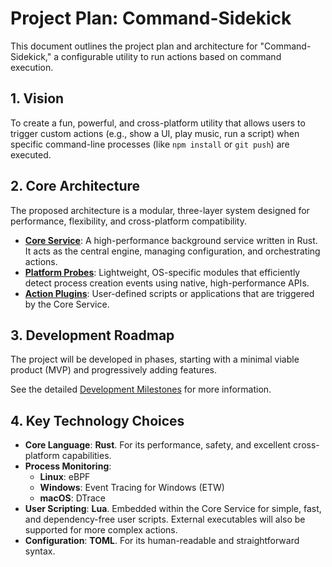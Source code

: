 # Project Plan: Command-Sidekick

This document outlines the project plan and architecture for "Command-Sidekick," a configurable utility to run actions based on command execution.

## 1. Vision

To create a fun, powerful, and cross-platform utility that allows users to trigger custom actions (e.g., show a UI, play music, run a script) when specific command-line processes (like `npm install` or `git push`) are executed.

## 2. Core Architecture

The proposed architecture is a modular, three-layer system designed for performance, flexibility, and cross-platform compatibility.

- **[Core Service](./core_service.md)**: A high-performance background service written in Rust. It acts as the central engine, managing configuration, and orchestrating actions.
- **[Platform Probes](./platform_probes.md)**: Lightweight, OS-specific modules that efficiently detect process creation events using native, high-performance APIs.
- **[Action Plugins](./action_plugins.md)**: User-defined scripts or applications that are triggered by the Core Service.

## 3. Development Roadmap

The project will be developed in phases, starting with a minimal viable product (MVP) and progressively adding features.

See the detailed [Development Milestones](./milestones.md) for more information.

## 4. Key Technology Choices

- **Core Language**: **Rust**. For its performance, safety, and excellent cross-platform capabilities.
- **Process Monitoring**:
    - **Linux**: eBPF
    - **Windows**: Event Tracing for Windows (ETW)
    - **macOS**: DTrace
- **User Scripting**: **Lua**. Embedded within the Core Service for simple, fast, and dependency-free user scripts. External executables will also be supported for more complex actions.
- **Configuration**: **TOML**. For its human-readable and straightforward syntax.
